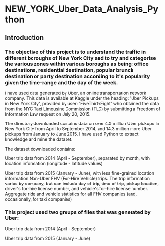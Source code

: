 # NEW_YORK_Uber_Data_Analysis_Python

 ## Introduction

### The objective of this project is to understand the traffic in different boroughs of New York City and to try and categorise the various zones within various boroughs as being: office destinations, residential destination, popular brunch destination or party destination according to it's popularity given the time-range and the day of the week.

I have used data generated by Uber, an online transportation network company. This data is available at Kaggle under the heading: 'Uber Pickups in New York City', provided by user: 'FiveThirtyEight' who obtained the data from the NYC Taxi Limousine Commission (TLC) by submitting a Freedom of Information Law request on July 20, 2015.


The directory downloaded contains data on over 4.5 million Uber pickups in New York City from April to September 2014, and 14.3 million more Uber pickups from January to June 2015. I have used Python to extract knowledge and mine the dataset.


The dataset downloaded contains:

Uber trip data from 2014 (April - September), separated by month, with location information (longitude - latitude values)

Uber trip data from 2015 (January - June), with less fine-grained location information
Non-Uber FHV (For-Hire Vehicle) trips. The trip information varies by company, but can include day of trip, time of trip, pickup location, driver's for-hire license number, and vehicle's for-hire license number.
Aggregate ride and vehicle statistics for all FHV companies (and, occasionally, for taxi companies)

### This project used two groups of files that was generated by Uber:

Uber trip data from 2014 (April - September)

Uber trip data from 2015 (January - June)

